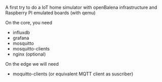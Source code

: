 A first try to do a IoT home simulator with openBalena infrastructure 
and Raspberry PI emulated boards (with qemu)

On the core, you need
* influxdb
* grafana
* mosquitto
* mosquitto-clients
* nginx (optional)

On the edge we will need
* moquitto-clients (or equivalent MQTT client as suscriber)
